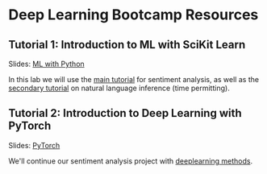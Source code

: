 # Deep Learning Bootcamp Resources

## Tutorial 1: Introduction to ML with SciKit Learn
Slides: [ML with Python](ML_in_Python.pdf)

In this lab we will use the [main tutorial](Introduction_to_Python_and_Sklearn.ipynb) for sentiment analysis, as well as the [secondary tutorial](NLI_Exercise.ipynb) on natural language inference (time permitting). 


## Tutorial 2: Introduction to Deep Learning with PyTorch
Slides: [PyTorch](PyTorch.pdf)

We'll continue our sentiment analysis project with [deeplearning methods](deeplearning_intro.ipynb).
